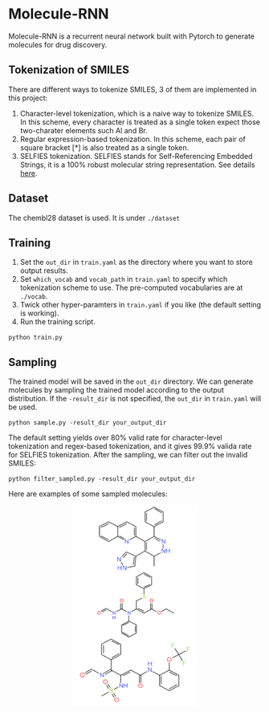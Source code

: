 # Molecule-RNN
Molecule-RNN is a recurrent neural network built with Pytorch to generate molecules for drug discovery. 

## Tokenization of SMILES
There are different ways to tokenize SMILES, 3 of them are implemented in this project:
1. Character-level tokenization, which is a naive way to tokenize SMILES. In this scheme, every character is treated as a single token expect those two-charater elements such Al and Br. 
2. Regular expression-based tokenization. In this scheme, each pair of square bracket [*] is also treated as a single token.
3. SELFIES tokenization. SELFIES stands for Self-Referencing Embedded Strings, it is a 100% robust molecular string representation. See details [here](https://github.com/aspuru-guzik-group/selfies).

## Dataset
The chembl28 dataset is used. It is under ```./dataset```

## Training
1. Set the ```out_dir``` in ```train.yaml``` as the directory where you want to store output results.
2. Set ```which_vocab``` and ```vocab_path``` in ```train.yaml``` to specify which tokenization scheme to use. The pre-computed vocabularies are at ```./vocab```.
3. Twick other hyper-paramters in ```train.yaml``` if you like (the default setting is working).  
4. Run the training script.
```
python train.py
```

## Sampling
The trained model will be saved in the ```out_dir``` directory. We can generate molecules by sampling the trained model according to the output distribution. If the ```-result_dir``` is not specified, the ```out_dir``` in ```train.yaml``` will be used.
```
python sample.py -result_dir your_output_dir
```

The default setting yields over 80% valid rate for character-level tokenization and regex-based tokenization, and it gives 99.9% valida rate for SELFIES tokenization. After the sampling, we can filter out the invalid SMILES:
```
python filter_sampled.py -result_dir your_output_dir
```

Here are examples of some sampled molecules:

<p align="center">
    <img width="250" height="400" src="figure/sampled.png">
</p>   



